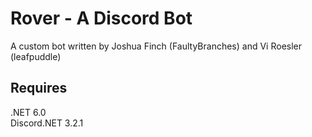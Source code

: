 # Rover - A Discord Bot

A custom bot written by Joshua Finch (FaultyBranches) and Vi Roesler (leafpuddle)

## Requires

.NET 6.0  
Discord.NET 3.2.1